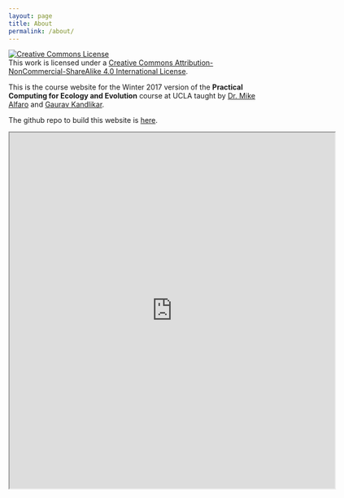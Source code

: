 ```yaml
---
layout: page
title: About
permalink: /about/
---
```


<a rel="license" href="http://creativecommons.org/licenses/by-nc-sa/4.0/"><img alt="Creative Commons License" style="border-width:0" src="https://i.creativecommons.org/l/by-nc-sa/4.0/88x31.png" /></a><br />This work is licensed under a <a rel="license" href="http://creativecommons.org/licenses/by-nc-sa/4.0/">Creative Commons Attribution-NonCommercial-ShareAlike 4.0 International License</a>.

This is the course website for the Winter 2017 version of the **Practical Computing for Ecology and Evolution** course at UCLA taught by [Dr. Mike Alfaro](http://pandorasboxfish.squarespace.com/) and [Gaurav Kandlikar](https://gauravsk.github.io). 

The github repo to build this website is [here](https://github.com/eeb177-W17/eeb177-W17.github.io). 

<iframe src="https://drive.google.com/file/d/0Bw9pe_6TQX7Ack5LRlRBU1Q5SlU/preview" width="640" height="700"></iframe>

